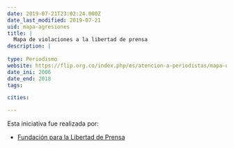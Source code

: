 ```yaml
---
date: 2019-07-21T23:02:24.000Z
date_last_modified: 2019-07-21
uid: mapa-agresiones
title: |
  Mapa de violaciones a la libertad de prensa
description: |
  
type: Periodismo
website: https://flip.org.co/index.php/es/atencion-a-periodistas/mapa-de-agresiones
date_ini: 2006
date_end: 2018
tags:

cities: 

---
```


Esta iniciativa fue realizada por:

- [Fundación para la Libertad de Prensa](/organizaciones/flip)

